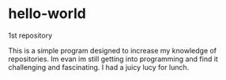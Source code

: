 # hello-world
1st repository

This is a simple program designed to increase my knowledge of repositories. 
Im evan im still getting into programming and find it challenging and fascinating. 
I had a juicy lucy for lunch.
